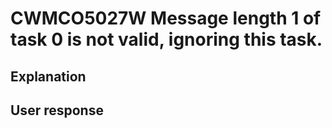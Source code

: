 # CWMCO5027W Message length 1 of task 0 is not valid, ignoring this task.

## Explanation

## User response